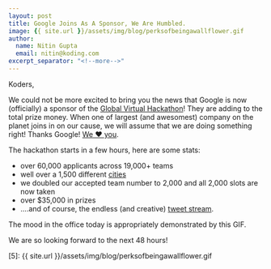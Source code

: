 ```yaml
---
layout: post
title: Google Joins As A Sponsor, We Are Humbled.
image: {{ site.url }}/assets/img/blog/perksofbeingawallflower.gif
author:
  name: Nitin Gupta
  email: nitin@koding.com
excerpt_separator: "<!--more-->"
---
```


Koders,

We could not be more excited to bring you the news that Google is now (officially) <!--more--> a sponsor of the [Global Virtual Hackathon][1]! They are adding to the total prize money. When one of largest (and awesomest) company on the planet joins in on our cause, we will assume that we are doing something right! Thanks Google! [We ♥ you][2].

The hackathon starts in a few hours, here are some stats:

* over 60,000 applicants across 19,000+ teams
* well over a 1,500 different [cities][3]
* we doubled our accepted team number to 2,000 and all 2,000 slots are now taken
* over $35,000 in prizes
* ....and of course, the endless (and creative) [tweet stream][4].

The mood in the office today is appropriately demonstrated by this GIF.

We are so looking forward to the next 48 hours!

[1]: http://blog.koding.com/2014/10/hackathon/ "Let's hack together, no matter where we are!"
[2]: https://www.google.com/search?q=5+%2B+(-+sqrt(1-+x%5E2-+(y-+abs(x))%5E2))cos(30((1-x%5E2-(y-abs(x))%5E2)))%2C+x+is+from+-1+to+1%2C+y+is+from+-1+to+1.5%2C+z+is+from+1+to+5&oq=5+%2B+(-+sqrt(1-+x%5E2-+(y-+abs(x))%5E2))cos(30((1-x%5E2-(y-abs(x))%5E2)))%2C+x+is+from+-1+to+1%2C+y+is+from+-1+to+1.5%2C+z+is+from+1+to+5&aqs=chrome..69i57.488j0j7&sourceid=chrome&es_sm=91&ie=UTF-8 "hearts"
[3]: http://blog.koding.com/2014/11/globalhackathon/ "When We Said "
[4]: https://twitter.com/search?f=realtime&q=koding%20hackathon "Tweet stream"
[5]: {{ site.url }}/assets/img/blog/perksofbeingawallflower.gif
